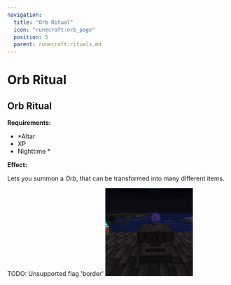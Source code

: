 ```yaml
---
navigation:
  title: "Orb Ritual"
  icon: "runecraft:orb_page"
  position: 5
  parent: runecraft:rituals.md
---
```


# Orb Ritual

## Orb Ritual

<ItemImage id="runecraft:orb_page" />

**__Requirements:__** 

- *Altar 
- XP 
- Nighttime *

**__Effect:__** 

Lets you summon a *Orb*, that can be transformed into many different items.



TODO: Unsupported flag 'border'
![](orb_ritual.png)

